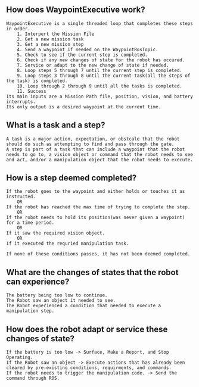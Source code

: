 ## How does WaypointExecutive work?
    WaypointExecutive is a single threaded loop that completes these steps in order.
        1. Interpert the Mission File
        2. Get a new mission task
        3. Get a new mission step
        4. Send a waypoint if needed on the WaypointRosTopic.
        5. Check to see if the current step is completed.
        6. Check if any new changes of state for the robot has occured.
        7. Service or adapt to the new change of state if needed.
        8. Loop steps 5 through 7 until the current step is completed.
        9. Loop steps 3 through 8 until the current task(all the steps of the task) is completed.
        10. Loop through 2 through 9 until all the tasks is completed.
        11. Success
    Its main inputs are a Mission Path file, position, vision, and battery interrupts.
    Its only output is a desired waypoint at the current time.
## What is a task and a step?
    A task is a major action, expectation, or obstcale that the robot should do such as attempting to find and pass through the gate.
    A step is part of a task that can include a waypoint that the robot needs to go to, a vision object or command that the robot needs to see and act, and/or a manipulation object that the robot needs to execute. 
## How is a step deemed completed?
    If the robot goes to the waypoint and either holds or touches it as instructed.
        OR
    If the robot has reached the max time of trying to complete the step.
        OR
    If the robot needs to hold its position(was never given a waypoint) for a time period.
        OR
    If it saw the required vision object.
        OR
    If it executed the requried manipulation task.
    
    If none of these conditions passes, it has not been deemed completed.
## What are the changes of states that the robot can experience?
    The battery being too low to continue.
    The Robot saw an object it needed to see.
    The Robot experienced a condition that needed to execute a manipulation step.
## How does the robot adapt or service these changes of state?
    If the battery is too low -> Surface, Make a Report, and Stop Operating.
    If the Robot saw an object -> Execute actions that has already been cleared by pre-existing conditions, requirments, and commands.
    If the robot needs to trigger the manipulation code. -> Send the command through ROS.

